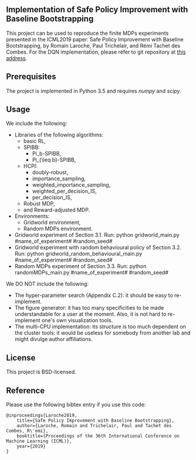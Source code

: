 ## Implementation of Safe Policy Improvement with Baseline Bootstrapping

This project can be used to reproduce the finite MDPs experiments presented in the ICML2019 paper: Safe Policy Improvement with Baseline Bootstrapping, by Romain Laroche, Paul Trichelair, and Rémi Tachet des Combes. For the DQN implementation, please refer to git repository at [this address](https://github.com/rems75/SPIBB-DQN).


## Prerequisites

The project is implemented in Python 3.5 and requires *numpy* and *scipy*.

## Usage

We include the following:
- Libraries of the following algorithms:
	* basic RL,
	* SPIBB:
		+ Pi_b-SPIBB,
		+ Pi_{\leq b}-SPIBB,
	* HCPI:
		+ doubly-robust,
		+ importance_sampling,
		+ weighted_importance_sampling,
        + weighted_per_decision_IS,
        + per_decision_IS,
    * Robust MDP,
    * and Reward-adjusted MDP.
- Environments:
	* Gridworld environment,
	* Random MDPs environment.
- Gridworld experiment of Section 3.1. Run:
		python gridworld_main.py #name_of_experiment# #random_seed#
- Gridworld experiment with random behavioural policy of Section 3.2. Run: 
		python gridworld_random_behavioural_main.py #name_of_experiment# #random_seed#
- Random MDPs experiment of Section 3.3. Run: 
		python randomMDPs_main.py #name_of_experiment# #random_seed#

We DO NOT include the following:
- The hyper-parameter search (Appendix C.2): it should be easy to re-implement.
- The figure generator: it has too many specificities to be made understandable for a user at the moment. Also, it is not hard to re-implement one's own visualization tools.
- The multi-CPU implementation: its structure is too much dependent on the cluster tools: it would be useless for somebody from another lab and might divulge author affiliations.


## License

This project is BSD-licensed.

## Reference

Please use the following bibtex entry if you use this code:

```
@inproceedings{Laroche2019,
    title={Safe Policy Improvement with Baseline Bootstrapping},
    author={Laroche, Romain and Trichelair, Paul and Tachet des Combes, R\'emi},
    booktitle={Proceedings of the 36th International Conference on Machine Learning (ICML)},
    year={2019}
}
```
